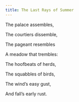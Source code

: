 ```yaml
---
title: The Last Rays of Summer
---
```






The palace
assembles,

The courtiers dissemble,

The pageant resembles

A meadow that trembles:

The hoofbeats of herds,

The squabbles of birds,

The wind’s easy gust,

And fall’s early rust.

